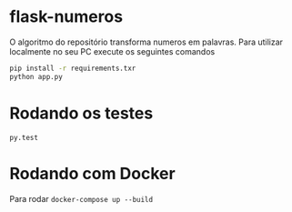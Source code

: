 # flask-numeros

O algoritmo do repositório transforma numeros em palavras.
Para utilizar localmente no seu PC execute os seguintes comandos

``` bash
pip install -r requirements.txr
python app.py
```

# Rodando os testes

`py.test`

# Rodando com Docker

Para rodar 
`docker-compose up --build`
